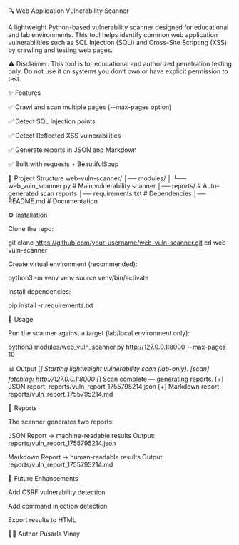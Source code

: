 🔍 Web Application Vulnerability Scanner

A lightweight Python-based vulnerability scanner designed for educational and lab environments.
This tool helps identify common web application vulnerabilities such as SQL Injection (SQLi) and Cross-Site Scripting (XSS) by crawling and testing web pages.

⚠️ Disclaimer: This tool is for educational and authorized penetration testing only. Do not use it on systems you don’t own or have explicit permission to test.

✨ Features

✅ Crawl and scan multiple pages (--max-pages option)

✅ Detect SQL Injection points

✅ Detect Reflected XSS vulnerabilities

✅ Generate reports in JSON and Markdown

✅ Built with requests + BeautifulSoup

📂 Project Structure
web-vuln-scanner/
│── modules/
│   └── web_vuln_scanner.py   # Main vulnerability scanner
│── reports/                  # Auto-generated scan reports
│── requirements.txt          # Dependencies
│── README.md                 # Documentation

⚙️ Installation

Clone the repo:

git clone https://github.com/your-username/web-vuln-scanner.git
cd web-vuln-scanner


Create virtual environment (recommended):

python3 -m venv venv
source venv/bin/activate


Install dependencies:

pip install -r requirements.txt

🚀 Usage

Run the scanner against a target (lab/local environment only):

python3 modules/web_vuln_scanner.py http://127.0.0.1:8000 --max-pages 10

📊 Output
[*] Starting lightweight vulnerability scan (lab-only).
[scan] fetching: http://127.0.0.1:8000
[*] Scan complete — generating reports.
[+] JSON report: reports/vuln_report_1755795214.json
[+] Markdown report: reports/vuln_report_1755795214.md


📜 Reports

The scanner generates two reports:

JSON Report → machine-readable results
Output: reports/vuln_report_1755795214.json

Markdown Report → human-readable results
Output: reports/vuln_report_1755795214.md

🔧 Future Enhancements

Add CSRF vulnerability detection

Add command injection detection

Export results to HTML

👨‍💻 Author
Pusarla Vinay
